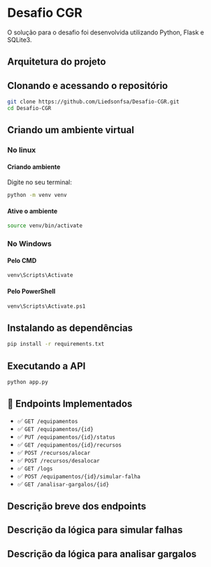 # Desafio CGR

O solução para o desafio foi desenvolvida utilizando Python, Flask e SQLite3.

## Arquitetura do projeto

## Clonando e acessando o repositório
```bash
git clone https://github.com/Liedsonfsa/Desafio-CGR.git
cd Desafio-CGR
```

## Criando um ambiente virtual

### No linux

#### Criando ambiente
Digite no seu terminal:
```bash
python -m venv venv 
```

#### Ative o ambiente
```bash
source venv/bin/activate
```

### No Windows

#### Pelo CMD
```bash
venv\Scripts\Activate
```

#### Pelo PowerShell
```bash
venv\Scripts\Activate.ps1
```

## Instalando as dependências
```bash
pip install -r requirements.txt
```

## Executando a API
```bash
python app.py
```

## 🔌 Endpoints Implementados
- ✅ `GET /equipamentos`
- ✅ `GET /equipamentos/{id}`
- ✅ `PUT /equipamentos/{id}/status`
- ✅ `GET /equipamentos/{id}/recursos`
- ✅ `POST /recursos/alocar`
- ✅ `POST /recursos/desalocar`
- ✅ `GET /logs`
- ✅ `POST /equipamentos/{id}/simular-falha`
- ✅ `GET /analisar-gargalos/{id}`

## Descrição breve dos endpoints

## Descrição da lógica para simular falhas

## Descrição da lógica para analisar gargalos
